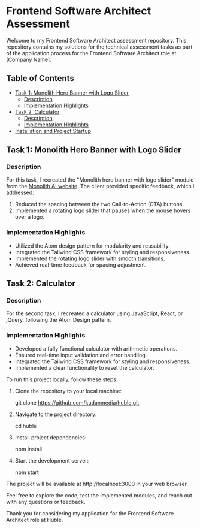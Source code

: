 # Frontend Software Architect Assessment

Welcome to my Frontend Software Architect assessment repository. This repository contains my solutions for the technical assessment tasks as part of the application process for the Frontend Software Architect role at [Company Name].

## Table of Contents

- [Task 1: Monolith Hero Banner with Logo Slider](#task-1-monolith-hero-banner-with-logo-slider)
  - [Description](#description)
  - [Implementation Highlights](#implementation-highlights)
- [Task 2: Calculator](#task-2-calculator)
  - [Description](#description-1)
  - [Implementation Highlights](#implementation-highlights-1)
- [Installation and Project Startup](#installation-and-project-startup)

## Task 1: Monolith Hero Banner with Logo Slider

### Description

For this task, I recreated the "Monolith hero banner with logo slider" module from the [Monolith AI website](https://www.monolithai.com/). The client provided specific feedback, which I addressed:
1. Reduced the spacing between the two Call-to-Action (CTA) buttons.
2. Implemented a rotating logo slider that pauses when the mouse hovers over a logo.

### Implementation Highlights

- Utilized the Atom design pattern for modularity and reusability.
- Integrated the Tailwind CSS framework for styling and responsiveness.
- Implemented the rotating logo slider with smooth transitions.
- Achieved real-time feedback for spacing adjustment.

## Task 2: Calculator

### Description

For the second task, I recreated a calculator using JavaScript, React, or jQuery, following the Atom Design pattern.

### Implementation Highlights

- Developed a fully functional calculator with arithmetic operations.
- Ensured real-time input validation and error handling.
- Integrated the Tailwind CSS framework for styling and responsiveness.
- Implemented a clear functionality to reset the calculator.

To run this project locally, follow these steps:

1. Clone the repository to your local machine:

   git clone https://github.com/kudanmedia/huble.git

2. Navigate to the project directory:

   cd huble

3. Install project dependencies:

    npm install

4. Start the development server:

    npm start

The project will be available at http://localhost:3000 in your web browser.

Feel free to explore the code, test the implemented modules, and reach out with any questions or feedback.

Thank you for considering my application for the Frontend Software Architect role at Huble.


